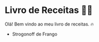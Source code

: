 # Livro de Receitas :man_cook:

Olá! Bem vindo ao meu livro de receitas. :fire:

- Strogonoff de Frango 